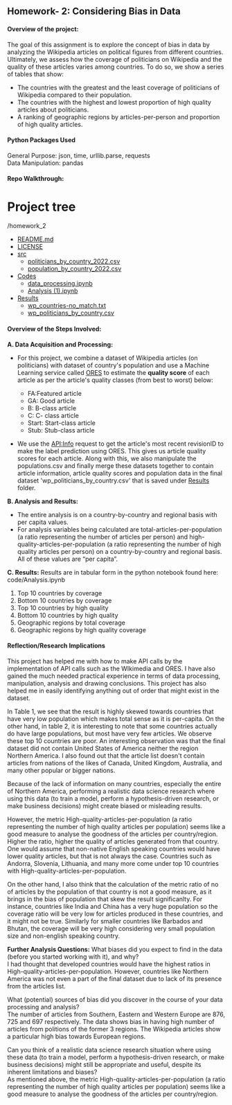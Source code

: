 ## Homework- 2: Considering Bias in Data

#### Overview of the project:

The goal of this assignment is to explore the concept of bias in data by analyzing the Wikipedia articles on political figures from different countries. Ultimately, we assess how the coverage of politicians on Wikipedia and the quality of these articles varies among countries. To do so, we show a series of tables that show:
- The countries with the greatest and the least coverage of politicians of Wikipedia compared to their population.
- The countries with the highest and lowest proportion of high quality articles about politicians.
- A ranking of geographic regions by articles-per-person and proportion of high quality articles.


#### Python Packages Used
General Purpose: json, time, urllib.parse, requests <br>
Data Manipulation: pandas <br>

#### Repo Walkthrough:
# Project tree
/homework_2
   * [README.md](./README.md) 
   * [LICENSE](./LICENSE)
   * [src](./src)
      * [politicians_by_country_2022.csv](./src/politicians_by_country_2022.csv)
      * [population_by_country_2022.csv](./src/population_by_country_2022.csv)
   * [Codes](./Codes)
     * [data_processing.ipynb](https://github.com/JasmineBhalla17/Data-512-HCD/blob/main/homework_2/Code/data_processing.ipynb)
     * [Analysis (1).ipynb](https://github.com/JasmineBhalla17/Data-512-HCD/blob/main/homework_2/Code/Analysis%20(1).ipynb)
   * [Results](./Results)
      * [wp_countries-no_match.txt](./Results/wp_countries-no_match.txt)
      * [wp_politicians_by_country.csv](./wp_politicians_by_country.csv)
 

#### Overview of the Steps Involved:

**A. Data Acquisition and Processing:**
- For this project, we combine a dataset of Wikipedia articles (on politicians) with dataset of country's population and use a Machine Learning service called [ORES](https://www.mediawiki.org/wiki/ORES) to estimate the **quality score** of each article as per the article's quality classes (from best to worst) below:
  - FA:Featured article
  - GA: Good article
  - B: B-class article
  - C: C- class article
  - Start: Start-class article
  - Stub: Stub-class article

- We use the [API:Info](https://www.mediawiki.org/wiki/API:Info) request to get the article's most recent revisionID to make the label prediction using ORES. This gives us article quality scores for each article. Along with this, we also manipulate the populations.csv and finally merge these datasets together to contain article information, article quality scores and population data in the final dataset 'wp_politicians_by_country.csv' that is saved under [Results](https://github.com/JasmineBhalla17/Data-512-HCD/tree/main/homework_2/Results) folder.


**B. Analysis and Results:**

- The entire analysis is on a country-by-country and regional basis with per capita values.
- For analysis variables being calculated are total-articles-per-population (a ratio representing the number of articles per person) and high-quality-articles-per-population (a ratio representing the number of high quality articles per person) on a country-by-country and regional basis. All of these values are “per capita”.

**C. Results:**
Results are in tabular form in the python notebook found here: code/Analysis.ipynb

1. Top 10 countries by coverage
2. Bottom 10 countries by coverage
3. Top 10 countries by high quality
4. Bottom 10 countries by high quality
5. Geographic regions by total coverage
6. Geographic regions by high quality coverage
 
#### Reflection/Research Implications
This project has helped me with how to make API calls by the implementation of API calls such as the WIkimedia and ORES. I have also gained the much needed practical experience in terms of data processing, manipulation, analysis and drawing conclusions. This project has also helped me in easily identifying anything out of order that might exist in the dataset.

In Table 1, we see that the result is highly skewed towards countries that have very low population which makes total sense as it is per-capita. On the other hand, in table 2, it is interesting to note that some countries actually do have large populations, but most have very few articles. We observe these top 10 countries are poor. An interesting observation was that the final dataset did not contain United States of America neither the region Northern America. I also found out that the article list doesn't contain articles from nations of the likes of Canada, United Kingdom, Australia, and many other popular or bigger nations.

Because of the lack of information on many countries, especially the entire of Northern America, performing a realistic data science research where using this data (to train a model, perform a hypothesis-driven research, or make business decisions) might create biased or misleading results.

However, the metric High-quality-articles-per-population (a ratio representing the number of high quality articles per population) seems like a good measure to analyse the goodness of the articles per country/region. Higher the ratio, higher the quality of articles generated from that country. One would assume that non-native English speaking countries would have lower quality articles, but that is not always the case. Countries such as Andorra, Slovenia, Lithuania, and many more come under top 10 countries with High-quality-articles-per-population.

On the other hand, I also think that the calculation of the metric ratio of no of articles by the population of that country is not a good measure, as it brings in the bias of population that skew the result significanlty. For instance, countries like India and China has a very huge population so the coverage ratio will be very low for articles produced in these countries, and it might not be true. Similarly for smaller countries like Barbados and Bhutan, the coverage will be very high considering very small population size and non-english speaking country.


**Further Analysis Questions:**
What biases did you expect to find in the data (before you started working with it), and why? <br>
I had thought that developed countries would have the highest ratios in High-quality-articles-per-population. However, countries like Northern America was not even a part of the final dataset due to lack of its presence from the articles list.

What (potential) sources of bias did you discover in the course of your data processing and analysis? <br>
The number of articles from Southern, Eastern and Western Europe are 876, 725 and 697 respectively. The data shows bias in having high number of articles from politions of the former 3 regions. The Wikipedia articles show a particular high bias towards European regions.

Can you think of a realistic data science research situation where using these data (to train a model, perform a hypothesis-driven research, or make business decisions) might still be appropriate and useful, despite its inherent limitations and biases? <br>
As mentioned above, the metric High-quality-articles-per-population (a ratio representing the number of high quality articles per population) seems like a good measure to analyse the goodness of the articles per country/region.



